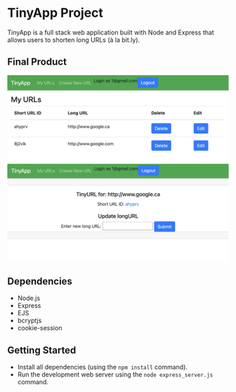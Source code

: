 # TinyApp Project

TinyApp is a full stack web application built with Node and Express that allows users to shorten long URLs (à la bit.ly).

## Final Product

!["screenshot of /urls page"](https://github.com/dfhou29/tinyapp/blob/main/docs/viewUrls.png?raw=true)
!["screenshot of url edit page"](https://github.com/dfhou29/tinyapp/blob/main/docs/editUrl.png?raw=true)

## Dependencies

- Node.js
- Express
- EJS
- bcryptjs
- cookie-session

## Getting Started

- Install all dependencies (using the `npm install` command).
- Run the development web server using the `node express_server.js` command.
